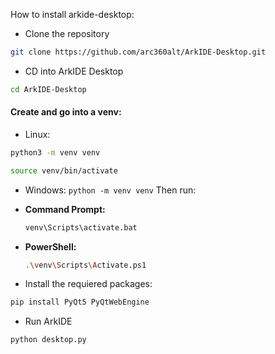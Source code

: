 How to install arkide-desktop:

- Clone the repository
```bash
git clone https://github.com/arc360alt/ArkIDE-Desktop.git
```
- CD into ArkIDE Desktop
```bash
cd ArkIDE-Desktop
```
#### Create and go into a venv:
-  Linux:
```bash
python3 -m venv venv
```
```bash
source venv/bin/activate
```
- Windows:
``python -m venv venv`` Then run:
* **Command Prompt:**
  ```bash
  venv\Scripts\activate.bat
  ```
* **PowerShell:**
  ```bash
  .\venv\Scripts\Activate.ps1
  ```
- Install the requiered packages:
```bash
pip install PyQt5 PyQtWebEngine
```
- Run ArkIDE
```bash
python desktop.py
```